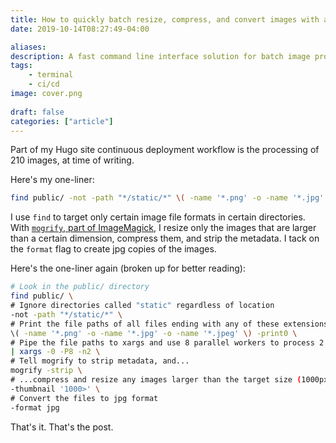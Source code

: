 ```yaml
---
title: How to quickly batch resize, compress, and convert images with a Bash one-liner
date: 2019-10-14T08:27:49-04:00

aliases:
description: A fast command line interface solution for batch image processing.
tags:
    - terminal
    - ci/cd
image: cover.png
 
draft: false
categories: ["article"]
---
```


Part of my Hugo site continuous deployment workflow is the processing of 210 images, at time of writing.

Here's my one-liner:

```sh
find public/ -not -path "*/static/*" \( -name '*.png' -o -name '*.jpg' -o -name '*.jpeg' \) -print0 | xargs -0 -P8 -n2 mogrify -strip -thumbnail '1000>' -format jpg
```

I use `find` to target only certain image file formats in certain directories. With [`mogrify`, part of ImageMagick](https://www.imagemagick.org/script/mogrify.php), I resize only the images that are larger than a certain dimension, compress them, and strip the metadata. I tack on the `format` flag to create jpg copies of the images.

Here's the one-liner again (broken up for better reading):

```sh
# Look in the public/ directory
find public/ \
# Ignore directories called "static" regardless of location
-not -path "*/static/*" \
# Print the file paths of all files ending with any of these extensions
\( -name '*.png' -o -name '*.jpg' -o -name '*.jpeg' \) -print0 \
# Pipe the file paths to xargs and use 8 parallel workers to process 2 arguments
| xargs -0 -P8 -n2 \
# Tell mogrify to strip metadata, and...
mogrify -strip \
# ...compress and resize any images larger than the target size (1000px in either dimension)
-thumbnail '1000>' \
# Convert the files to jpg format
-format jpg
```

That's it. That's the post.

